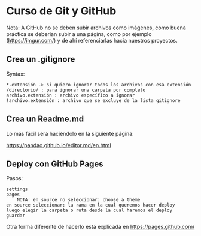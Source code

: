 # Curso de Git y GitHub 

Nota: A GitHub no se deben subir archivos como imágenes, como buena práctica se deberían subir a una página, como por ejemplo (https://imgur.com/) y de ahí referenciarlas hacia nuestros proyectos.

## Crea un .gitignore

Syntax:

    *.extensión -> si quiero ignorar todos los archivos con esa extensión
    /directorio/ : para ignorar una carpeta por completo
    archivo.extensión : archivo específico a ignorar
    !archivo.extensión : archivo que se excluye de la lista gitignore

## Crea un Readme.md

Lo más fácil será haciéndolo en la siguiente página:

https://pandao.github.io/editor.md/en.html

## Deploy con GitHub Pages

Pasos:

    settings
    pages
        NOTA: en source no seleccionar: choose a theme
    en source seleccionar: la rama en la cual queremos hacer deploy
    luego elegir la carpeta o ruta desde la cual haremos el deploy
    guardar

Otra forma diferente de hacerlo está explicada en https://pages.github.com/
